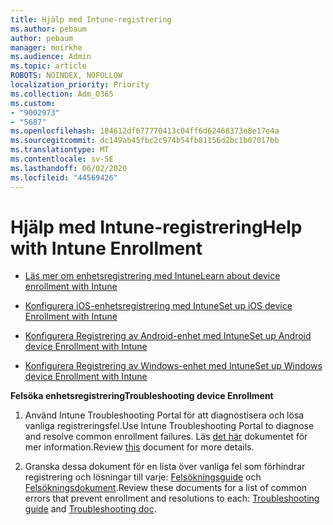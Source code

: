 ```yaml
---
title: Hjälp med Intune-registrering
ms.author: pebaum
author: pebaum
manager: mnirkhe
ms.audience: Admin
ms.topic: article
ROBOTS: NOINDEX, NOFOLLOW
localization_priority: Priority
ms.collection: Adm_O365
ms.custom:
- "9002973"
- "5687"
ms.openlocfilehash: 184612df677770413c04ff6d62468373e8e17e4a
ms.sourcegitcommit: dc149ab45fbc2c974b54fb81156d2bc1b07017bb
ms.translationtype: MT
ms.contentlocale: sv-SE
ms.lasthandoff: 06/02/2020
ms.locfileid: "44569426"
---
```

# <a name="help-with-intune-enrollment"></a><span data-ttu-id="c2d2d-102">Hjälp med Intune-registrering</span><span class="sxs-lookup"><span data-stu-id="c2d2d-102">Help with Intune Enrollment</span></span>


- [<span data-ttu-id="c2d2d-103">Läs mer om enhetsregistrering med Intune</span><span class="sxs-lookup"><span data-stu-id="c2d2d-103">Learn about device enrollment with Intune</span></span>](https://docs.microsoft.com/intune/device-enrollment)

- [<span data-ttu-id="c2d2d-104">Konfigurera iOS-enhetsregistrering med Intune</span><span class="sxs-lookup"><span data-stu-id="c2d2d-104">Set up iOS device Enrollment with Intune</span></span>](https://docs.microsoft.com/intune/ios-enroll)

- [<span data-ttu-id="c2d2d-105">Konfigurera Registrering av Android-enhet med Intune</span><span class="sxs-lookup"><span data-stu-id="c2d2d-105">Set up Android device Enrollment with Intune</span></span>](https://docs.microsoft.com/intune/android-enroll)

- [<span data-ttu-id="c2d2d-106">Konfigurera Registrering av Windows-enhet med Intune</span><span class="sxs-lookup"><span data-stu-id="c2d2d-106">Set up Windows device Enrollment with Intune</span></span>](https://docs.microsoft.com/intune/windows-enroll)

<span data-ttu-id="c2d2d-107">**Felsöka enhetsregistrering**</span><span class="sxs-lookup"><span data-stu-id="c2d2d-107">**Troubleshooting device Enrollment**</span></span>

1. <span data-ttu-id="c2d2d-108">Använd Intune Troubleshooting Portal för att diagnostisera och lösa vanliga registreringsfel.</span><span class="sxs-lookup"><span data-stu-id="c2d2d-108">Use Intune Troubleshooting Portal to diagnose and resolve common enrollment failures.</span></span> <span data-ttu-id="c2d2d-109">Läs [det här](https://docs.microsoft.com/intune/help-desk-operators) dokumentet för mer information.</span><span class="sxs-lookup"><span data-stu-id="c2d2d-109">Review [this](https://docs.microsoft.com/intune/help-desk-operators) document for more details.</span></span>

2. <span data-ttu-id="c2d2d-110">Granska dessa dokument för en lista över vanliga fel som förhindrar registrering och lösningar till varje: [Felsökningsguide](https://support.microsoft.com/help/4469913/troubleshooting-windows-device-enrollment-problems-in-microsoft-intune) och [Felsökningsdokument](https://docs.microsoft.com/intune/troubleshoot-device-enrollment-in-intune).</span><span class="sxs-lookup"><span data-stu-id="c2d2d-110">Review these documents for a list of common errors that prevent enrollment and resolutions to each: [Troubleshooting guide](https://support.microsoft.com/help/4469913/troubleshooting-windows-device-enrollment-problems-in-microsoft-intune) and [Troubleshooting doc](https://docs.microsoft.com/intune/troubleshoot-device-enrollment-in-intune).</span></span>